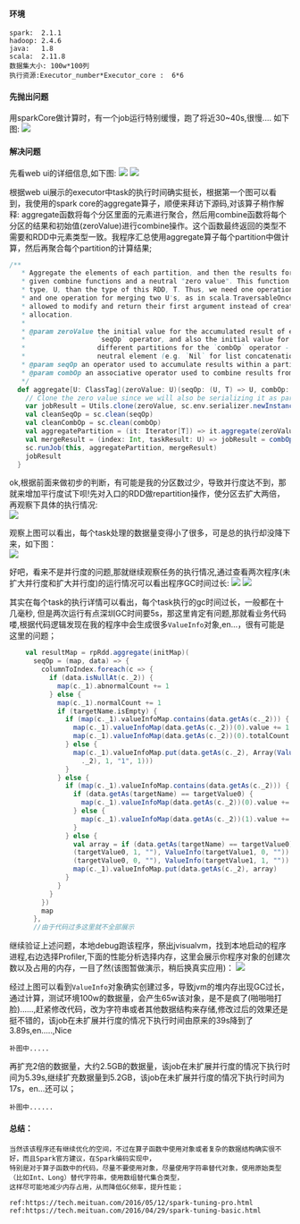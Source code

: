 #### 环境
    spark:  2.1.1
    hadoop: 2.4.6
    java:   1.8
    scala:  2.11.8
    数据集大小: 100w*100列    
    执行资源:Executor_number*Executor_core :  6*6

#### 先抛出问题   

用sparkCore做计算时，有一个job运行特别缓慢，跑了将近30~40s,很慢.... 如下图: 
![](https://ws2.sinaimg.cn/large/006tNc79gy1g5m8imbsvgj32io0e4abp.jpg)   



#### 解决问题

先看web ui的详细信息,如下图:
![](https://ws3.sinaimg.cn/large/006tNc79gy1g5m8srycz5j32560gythm.jpg)
![](https://ws4.sinaimg.cn/large/006tNc79gy1g5m8ra3ihgj32560mswth.jpg)

根据web ui展示的executor中task的执行时间确实挺长，根据第一个图可以看到，我使用的spark core的aggregate算子，顺便来拜访下源码,对该算子稍作解释:
aggregate函数将每个分区里面的元素进行聚合，然后用combine函数将每个分区的结果和初始值(zeroValue)进行combine操作。这个函数最终返回的类型不需要和RDD中元素类型一致。我程序汇总使用aggregate算子每个partition中做计算，然后再聚合每个partition的计算结果;  
```scala
/**
   * Aggregate the elements of each partition, and then the results for all the partitions, using
   * given combine functions and a neutral "zero value". This function can return a different result
   * type, U, than the type of this RDD, T. Thus, we need one operation for merging a T into an U
   * and one operation for merging two U's, as in scala.TraversableOnce. Both of these functions are
   * allowed to modify and return their first argument instead of creating a new U to avoid memory
   * allocation.
   *
   * @param zeroValue the initial value for the accumulated result of each partition for the
   *                  `seqOp` operator, and also the initial value for the combine results from
   *                  different partitions for the `combOp` operator - this will typically be the
   *                  neutral element (e.g. `Nil` for list concatenation or `0` for summation)
   * @param seqOp an operator used to accumulate results within a partition
   * @param combOp an associative operator used to combine results from different partitions
   */
  def aggregate[U: ClassTag](zeroValue: U)(seqOp: (U, T) => U, combOp: (U, U) => U): U = withScope {
    // Clone the zero value since we will also be serializing it as part of tasks
    var jobResult = Utils.clone(zeroValue, sc.env.serializer.newInstance())
    val cleanSeqOp = sc.clean(seqOp)
    val cleanCombOp = sc.clean(combOp)
    val aggregatePartition = (it: Iterator[T]) => it.aggregate(zeroValue)(cleanSeqOp, cleanCombOp)
    val mergeResult = (index: Int, taskResult: U) => jobResult = combOp(jobResult, taskResult)
    sc.runJob(this, aggregatePartition, mergeResult)
    jobResult
  }

```

ok,根据前面来做初步的判断，有可能是我的分区数过少，导致并行度达不到，那就来增加平行度试下呗!先对入口的RDD做repartition操作，使分区去扩大两倍，再观察下具体的执行情况:   
![](https://ws2.sinaimg.cn/large/006tNc79gy1g5matih8faj31lr0u0e6a.jpg)


观察上图可以看出，每个task处理的数据量变得小了很多，可是总的执行却没降下来，如下图：  
![](https://ws1.sinaimg.cn/large/006tNc79gy1g5mawxcpjij32ja0i2q58.jpg)  

好吧，看来不是并行度的问题,那就继续观察任务的执行情况,通过查看两次程序(未扩大并行度和扩大并行度)的运行情况可以看出程序GC时间过长:
![](https://ws4.sinaimg.cn/large/006tNc79gy1g5mb4m5zdoj324w0n2k6u.jpg)
![](https://ws1.sinaimg.cn/large/006tNc79gy1g5mb5faqffj325q0o8qkw.jpg)

其实在每个task的执行详情可以看出，每个task执行的gc时间过长，一般都在十几毫秒, 但是两次运行有点深圳GC时间要5s，那这里肯定有问题,那就看业务代码喽,根据代码逻辑发现在我的程序中会生成很多`ValueInfo`对象,en...，很有可能是这里的问题；  
```scala  
    val resultMap = rpRdd.aggregate(initMap)(
      seqOp = (map, data) => {
        columnToIndex.foreach(c => {
          if (data.isNullAt(c._2)) {
            map(c._1).abnormalCount += 1
          } else {
            map(c._1).normalCount += 1
            if (targetName.isEmpty) { 
              if (map(c._1).valueInfoMap.contains(data.getAs(c._2))) {
                map(c._1).valueInfoMap(data.getAs(c._2))(0).value += 1
                map(c._1).valueInfoMap(data.getAs(c._2))(0).totalCount += 1
              } else {
                map(c._1).valueInfoMap.put(data.getAs(c._2), Array(ValueInfo(data.getAs(c
                  ._2), 1, "1", 1)))
              }
            } else { 
              if (map(c._1).valueInfoMap.contains(data.getAs(c._2))) {
                if (data.getAs(targetName) == targetValue0) {
                  map(c._1).valueInfoMap(data.getAs(c._2))(0).value += 1
                } else {
                  map(c._1).valueInfoMap(data.getAs(c._2))(1).value += 1
                }
              } else {
                val array = if (data.getAs(targetName) == targetValue0) Array(ValueInfo
                (targetValue0, 1, ""), ValueInfo(targetValue1, 0, "")) else Array(ValueInfo
                (targetValue0, 0, ""), ValueInfo(targetValue1, 1, ""))
                map(c._1).valueInfoMap.put(data.getAs(c._2), array)
              }
            }
          }
        })
        map
      },
      //由于代码过多这里就不全部展示
```


继续验证上述问题，本地debug跑该程序，祭出jvisualvm，找到本地启动的程序进程,右边选择Profiler,下面的性能分析选择内存，这里会展示你程序对象的创建次数以及占用的内存，一目了然(该图暂做演示，稍后换真实应用)：
![](https://ws4.sinaimg.cn/large/006tNc79gy1g5mbkf1jxnj32fk0kwjst.jpg)   


经过上图可以看到`ValueInfo`对象确实创建过多，导致jvm的堆内存出现GC过长，通过计算，测试环境100w的数据量，会产生65w该对象，是不是疯了(啪啪啪打脸)......,赶紧修改代码，改为字符串或者其他数据结构来存储,修改过后的效果还是挺不错的，该job在未扩展并行度的情况下执行时间由原来的39s降到了3.89s,en.....,Nice

    补图中.....
    
    
再扩充2倍的数据量，大约2.5GB的数据量，该job在未扩展并行度的情况下执行时间为5.39s,继续扩充数据量到5.2GB，该job在未扩展并行度的情况下执行时间为17s，en...还可以；   


    补图中......
    
    
    
#### 总结： 
    当然该该程序还有继续优化的空间，不过在算子函数中使用对象或者复杂的数据结构确实很不好，而且Spark官方建议，在Spark编码实现中，    
    特别是对于算子函数中的代码，尽量不要使用对象，尽量使用字符串替代对象，使用原始类型（比如Int、Long）替代字符串，使用数组替代集合类型，    
    这样尽可能地减少内存占用，从而降低GC频率，提升性能；      
    
    ref:https://tech.meituan.com/2016/05/12/spark-tuning-pro.html     
    ref:https://tech.meituan.com/2016/04/29/spark-tuning-basic.html    














